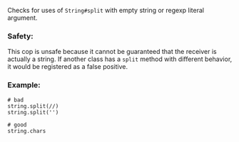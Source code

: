 Checks for uses of `String#split` with empty string or regexp literal argument.

### Safety:

This cop is unsafe because it cannot be guaranteed that the receiver
is actually a string. If another class has a `split` method with
different behavior, it would be registered as a false positive.

### Example:
    # bad
    string.split(//)
    string.split('')

    # good
    string.chars
